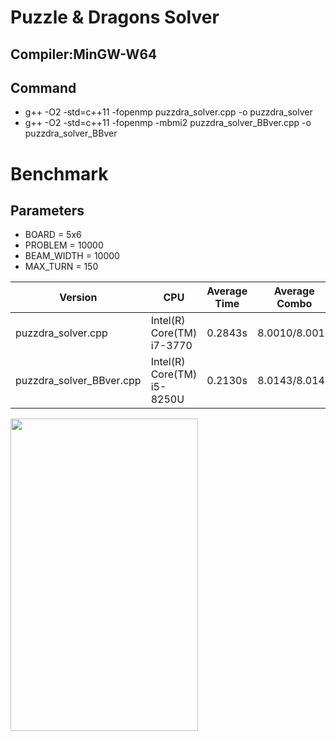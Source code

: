 # Puzzle & Dragons Solver

## Compiler:MinGW-W64

## Command 

- g++ -O2 -std=c++11 -fopenmp puzzdra_solver.cpp -o puzzdra_solver  
- g++ -O2 -std=c++11 -fopenmp -mbmi2 puzzdra_solver_BBver.cpp -o puzzdra_solver_BBver

# Benchmark

## Parameters

- BOARD = 5x6
- PROBLEM = 10000
- BEAM_WIDTH = 10000
- MAX_TURN = 150


| Version | CPU | Average Time | Average Combo |
| --- | --- | --- | --- |
| puzzdra_solver.cpp | Intel(R) Core(TM) i7-3770 | 0.2843s | 8.0010/8.0010 |
| puzzdra_solver_BBver.cpp | Intel(R) Core(TM) i5-8250U| 0.2130s | 8.0143/8.0143 |

<img src="https://user-images.githubusercontent.com/47982907/101321654-0b96e900-38a9-11eb-9c70-a8d9fa3d491d.jpg" width="300px" height="500px">

